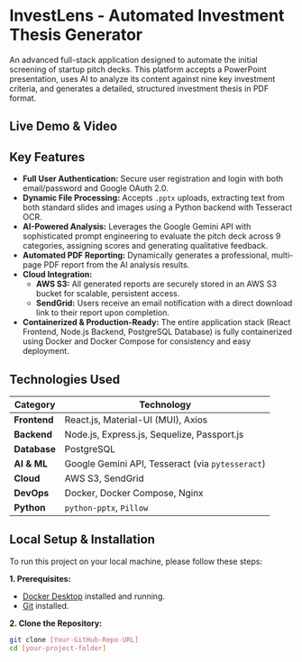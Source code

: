 # InvestLens - Automated Investment Thesis Generator

An advanced full-stack application designed to automate the initial screening of startup pitch decks. This platform accepts a PowerPoint presentation, uses AI to analyze its content against nine key investment criteria, and generates a detailed, structured investment thesis in PDF format.

## Live Demo & Video


## Key Features

*   **Full User Authentication:** Secure user registration and login with both email/password and Google OAuth 2.0.
*   **Dynamic File Processing:** Accepts `.pptx` uploads, extracting text from both standard slides and images using a Python backend with Tesseract OCR.
*   **AI-Powered Analysis:** Leverages the Google Gemini API with sophisticated prompt engineering to evaluate the pitch deck across 9 categories, assigning scores and generating qualitative feedback.
*   **Automated PDF Reporting:** Dynamically generates a professional, multi-page PDF report from the AI analysis results.
*   **Cloud Integration:**
    *   **AWS S3:** All generated reports are securely stored in an AWS S3 bucket for scalable, persistent access.
    *   **SendGrid:** Users receive an email notification with a direct download link to their report upon completion.
*   **Containerized & Production-Ready:** The entire application stack (React Frontend, Node.js Backend, PostgreSQL Database) is fully containerized using Docker and Docker Compose for consistency and easy deployment.

## Technologies Used

| Category      | Technology                                    |
|---------------|-----------------------------------------------|
| **Frontend**  | React.js, Material-UI (MUI), Axios            |
| **Backend**   | Node.js, Express.js, Sequelize, Passport.js   |
| **Database**  | PostgreSQL                                    |
| **AI & ML**   | Google Gemini API, Tesseract (via `pytesseract`) |
| **Cloud**     | AWS S3, SendGrid                              |
| **DevOps**    | Docker, Docker Compose, Nginx                 |
| **Python**    | `python-pptx`, `Pillow`                         |

## Local Setup & Installation

To run this project on your local machine, please follow these steps:

**1. Prerequisites:**
*   [Docker Desktop](https://www.docker.com/products/docker-desktop/) installed and running.
*   [Git](https://git-scm.com/) installed.

**2. Clone the Repository:**
```bash
git clone [Your-GitHub-Repo-URL]
cd [your-project-folder]
